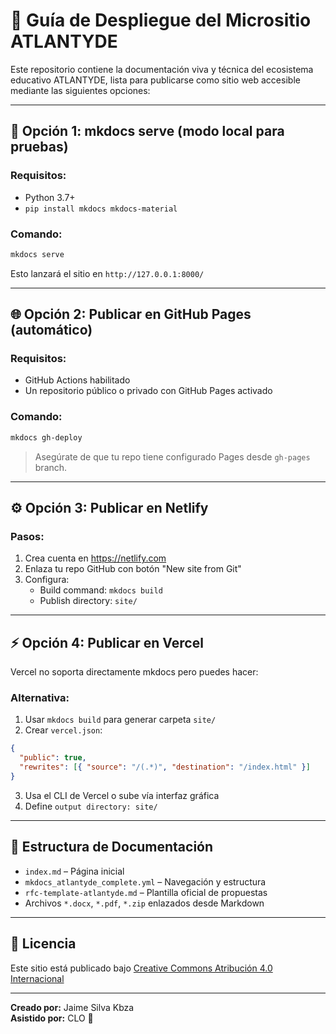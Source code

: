 # 🚀 Guía de Despliegue del Micrositio ATLANTYDE

Este repositorio contiene la documentación viva y técnica del ecosistema educativo ATLANTYDE, lista para publicarse como sitio web accesible mediante las siguientes opciones:

---

## 🧪 Opción 1: mkdocs serve (modo local para pruebas)

### Requisitos:
- Python 3.7+
- `pip install mkdocs mkdocs-material`

### Comando:

```bash
mkdocs serve
```

Esto lanzará el sitio en `http://127.0.0.1:8000/`

---

## 🌐 Opción 2: Publicar en GitHub Pages (automático)

### Requisitos:
- GitHub Actions habilitado
- Un repositorio público o privado con GitHub Pages activado

### Comando:

```bash
mkdocs gh-deploy
```

> Asegúrate de que tu repo tiene configurado Pages desde `gh-pages` branch.

---

## ⚙️ Opción 3: Publicar en Netlify

### Pasos:
1. Crea cuenta en https://netlify.com
2. Enlaza tu repo GitHub con botón "New site from Git"
3. Configura:
   - Build command: `mkdocs build`
   - Publish directory: `site/`

---

## ⚡ Opción 4: Publicar en Vercel

Vercel no soporta directamente mkdocs pero puedes hacer:

### Alternativa:
1. Usar `mkdocs build` para generar carpeta `site/`
2. Crear `vercel.json`:

```json
{
  "public": true,
  "rewrites": [{ "source": "/(.*)", "destination": "/index.html" }]
}
```

3. Usa el CLI de Vercel o sube vía interfaz gráfica
4. Define `output directory: site/`

---

## 🧾 Estructura de Documentación

- `index.md` – Página inicial
- `mkdocs_atlantyde_complete.yml` – Navegación y estructura
- `rfc-template-atlantyde.md` – Plantilla oficial de propuestas
- Archivos `*.docx`, `*.pdf`, `*.zip` enlazados desde Markdown

---

## 🧩 Licencia

Este sitio está publicado bajo [Creative Commons Atribución 4.0 Internacional](https://creativecommons.org/licenses/by/4.0/)

---

**Creado por:** Jaime Silva Kbza  
**Asistido por:** CLO 🤝

